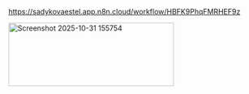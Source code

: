 https://sadykovaestel.app.n8n.cloud/workflow/HBFK9PhqFMRHEF9z

<img width="326" height="126" alt="Screenshot 2025-10-31 155754" src="https://github.com/user-attachments/assets/7fe5a945-1643-4c40-a512-e013e76ed048" />
